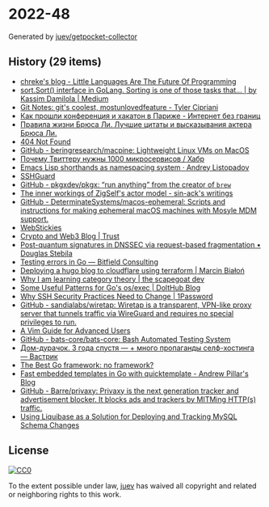 # 2022-48

Generated by [juev/getpocket-collector](https://github.com/juev/getpocket-collector)

## History (29 items)

- [chreke's blog - Little Languages Are The Future Of Programming](https://chreke.com/little-languages.html)
- [sort.Sort() interface in GoLang. Sorting is one of those tasks that… | by Kassim Damilola | Medium](https://medium.com/@kdnotes/sort-sort-interface-in-golang-1d263d96956d)
- [Git Notes: git's coolest, mostunlovedfeature - Tyler Cipriani](https://tylercipriani.com/blog/2022/11/19/git-notes-gits-coolest-most-unloved-feature/)
- [Как прошли конференция и хакатон в Париже - Интернет без границ](https://internetborders.net/ru/blog/2022/11/23/paris-report/)
- [Правила жизни Брюса Ли. Лучшие цитаты и высказывания актера Брюса Ли.](https://www.pravilamag.ru/hero/45-bruce-lee/)
- [404 Not Found](https://righto.com/2022/11/a-bug-fix-in-8086-microprocessor.html)
- [GitHub - beringresearch/macpine: Lightweight Linux VMs on MacOS](https://github.com/beringresearch/macpine)
- [Почему Твиттеру нужны 1000 микросервисов / Хабр](https://habr.com/ru/articles/701788/)
- [Emacs Lisp shorthands as namespacing system · Andrey Listopadov](https://andreyorst.gitlab.io/posts/2022-11-01-emacs-lisp-shorthands-as-namespacing-system/)
- [SSHGuard](https://sshguard.net)
- [GitHub - pkgxdev/pkgx: “run anything” from the creator of `brew`](https://github.com/pkgxdev/pkgx)
- [The inner workings of ZigSelf's actor model - sin-ack's writings](https://sin-ack.github.io/posts/zigself-actor/)
- [GitHub - DeterminateSystems/macos-ephemeral: Scripts and instructions for making ephemeral macOS machines with Mosyle MDM support.](https://github.com/DeterminateSystems/macos-ephemeral)
- [WebStickies](https://lawrencehook.com/ws/)
- [Crypto and Web3 Blog | Trust](https://trustwallet.com/blog)
- [Post-quantum signatures in DNSSEC via request-based fragmentation • Douglas Stebila](https://www.douglas.stebila.ca/research/papers/PQCrypto-GoeSte23/)
- [Testing errors in Go — Bitfield Consulting](https://bitfieldconsulting.com/golang/testing-errors)
- [Deploying a hugo blog to cloudflare using terraform | Marcin Białoń](https://bialon.net/post/deploying-hugo-blog-to-cloudflare-with-terraform/)
- [Why I am learning category theory | the scapegoat dev](https://the.scapegoat.dev/why-i-am-learning-category-theory-1/)
- [Some Useful Patterns for Go's os/exec | DoltHub Blog](https://www.dolthub.com/blog/2022-11-28-go-os-exec-patterns/)
- [Why SSH Security Practices Need to Change | 1Password](https://blog.1password.com/ssh-security-practices-changing/)
- [GitHub - sandialabs/wiretap: Wiretap is a transparent, VPN-like proxy server that tunnels traffic via WireGuard and requires no special privileges to run.](https://github.com/sandialabs/wiretap)
- [A Vim Guide for Advanced Users](https://thevaluable.dev/vim-advanced/)
- [GitHub - bats-core/bats-core: Bash Automated Testing System](https://github.com/bats-core/bats-core)
- [Дом-дурачок. 3 года спустя — + много пропаганды селф-хостинга — Вастрик](https://vas3k.blog/notes/homelab_2022/)
- [The Best Go framework: no framework?](https://threedots.tech/post/best-go-framework/)
- [Fast embedded templates in Go with quicktemplate - Andrew Pillar's Blog](https://andrewpillar.com/programming/2022/11/29/fast-embedded-templates-in-go-with-quicktemplate/)
- [GitHub - Barre/privaxy: Privaxy is the next generation tracker and advertisement blocker. It blocks ads and trackers by MITMing HTTP(s) traffic.](https://github.com/Barre/privaxy)
- [Using Liquibase as a Solution for Deploying and Tracking MySQL Schema Changes](https://www.percona.com/blog/using-liquibase-as-a-solution-for-deploying-and-tracking-mysql-schema-changes/)

## License

[![CC0](https://mirrors.creativecommons.org/presskit/buttons/88x31/svg/cc-zero.svg)](https://creativecommons.org/publicdomain/zero/1.0/)

To the extent possible under law, [juev](https://github.com/juev) has waived all copyright and related or neighboring rights to this work.
